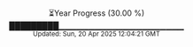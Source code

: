 <p align="center">
⏳Year Progress (30.00 %)<br>
█████████▁▁▁▁▁▁▁▁▁▁▁▁▁▁▁▁▁▁▁▁▁ <br>
<sub>Updated: Sun, 20 Apr 2025 12:04:21 GMT</sub>
</p>

